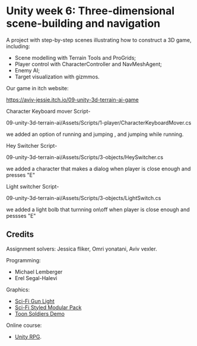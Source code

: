 # Unity week 6: Three-dimensional scene-building and navigation

A project with step-by-step scenes illustrating how to construct a 3D game, including:

* Scene modelling with Terrain Tools and ProGrids;
* Player control with CharacterController and NavMeshAgent;
* Enemy AI;
* Target visualization with gizmmos.

Our game in itch website:

https://aviv-jessie.itch.io/09-unity-3d-terrain-ai-game




Character Keyboard mover Script-

09-unity-3d-terrain-ai/Assets/Scripts/1-player/CharacterKeyboardMover.cs 

we added an option of running and jumping , and jumping while running.


Hey Switcher Script-

09-unity-3d-terrain-ai/Assets/Scripts/3-objects/HeySwitcher.cs

we added a character that makes a dialog when player is close enough and presses "E" 


Light switcher Script-

09-unity-3d-terrain-ai/Assets/Scripts/3-objects/LightSwitch.cs 

we added a light  bolb that turnning on\off when player is close enough and pessses "E"



## Credits

Assignment solvers:
Jessica fliker, Omri yonatani, Aviv vexler.

Programming:
* Michael Lemberger
* Erel Segal-Halevi

Graphics:
* [Sci-Fi Gun Light](https://assetstore.unity.com/packages/3d/props/guns/sci-fi-gun-light-87916)
* [Sci-Fi Styled Modular Pack](https://assetstore.unity.com/packages/3d/environments/sci-fi/sci-fi-styled-modular-pack-82913)
* [Toon Soldiers Demo](https://assetstore.unity.com/packages/3d/characters/toon-soldiers-demo-69684)

Online course:
* [Unity RPG](https://www.gamedev.tv/p/unity-rpg/?product_id=1503859&coupon_code=JOINUS).
